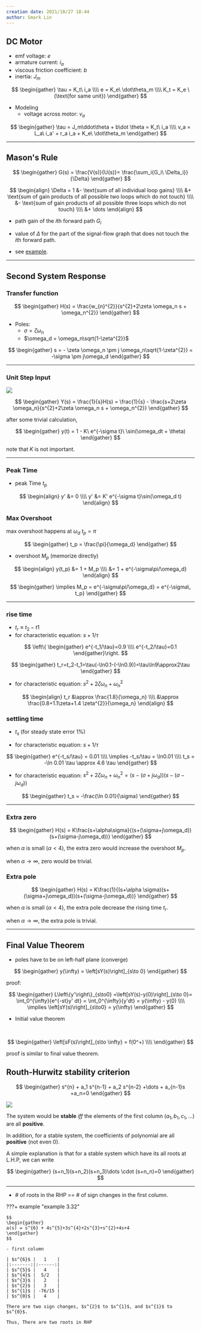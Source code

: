```yaml
---
creation date: 2021/10/27 18:44
author: Smark Lin
---
```


## DC Motor

- emf voltage: $e$
- armature current: $i_a$
- viscous friction coefficient: $b$
- inertia: $J_m$

$$
\begin{gather}
\tau = K_t\ i_a
\\\\
e = K_e\ \dot\theta_m
\\\\
K_t = K_e \ (\text{for same unit})
\end{gather}
$$

- Modeling
	- voltage across motor: $v_a$

$$
\begin{gather}
\tau = J_m\ddot\theta + b\dot \theta = K_t\ i_a
\\\\
v_a = L_a\ i_a' + r_a i_a + K_e\ \dot\theta_m
\end{gather}
$$

---

## Mason's Rule

$$
\begin{gather}
G(s) = \frac{V(s)}{U(s)}= \frac{\sum_i{G_i\ \Delta_i}}{\Delta}
\end{gather}
$$

$$
\begin{align}
\Delta = 1  &- \text{sum of all individual loop gains}
\\\\
&+ \text{sum of gain products of all possible two loops which do not touch}
\\\\
&- \text{sum of gain products of all possible three loops which do not touch}
\\\\
&+ \dots
\end{align}
$$

- path gain of the $i$th forward path $G_i$ 
- value of $\Delta$ for the part of the signal-flow graph that does not touch the $i$th forward path.

- see [example](examples/masion_rule_examples.md).

---

## Second System Response

### Transfer function

$$
\begin{gather}
H(s) = \frac{w_{n}^{2}}{s^{2}+2\zeta \omega_n s + \omega_n^{2}}
\end{gather}
$$

- Poles:
	- $\sigma = \zeta \omega_n$
	- $\omega_d = \omega_n\sqrt{1-\zeta^{2}}$

$$
\begin{gather}
s = - \zeta \omega_n \pm j \omega_n\sqrt{1-\zeta^{2}} = -\sigma \pm j\omega_d
\end{gather}
$$

---

### Unit Step Input

![](_attachments/6f83bc1feba80fac3b38210f523fd1ce.png)

$$
\begin{gather}
Y(s) = \frac{1}{s}H(s) = \frac{1}{s} - \frac{s+2\zeta \omega_n}{s^{2}+2\zeta \omega_n s + \omega_n^{2}}
\end{gather}
$$

after some trivial calculation, 

$$
\begin{gather}
y(t) = 1 - K\ e^{-\sigma t}\ \sin(\omega_dt + \theta)
\end{gather}
$$

note that $K$ is not important.

---

### Peak Time
- peak Time $t_p$

$$
\begin{align}
y' &= 0
\\\\
y' &= K' e^{-\sigma t}\sin(\omega_d t)
\end{align}
$$

### Max Overshoot
max overshoot happens at $\omega_d \ t_p = \pi$

$$
\begin{gather}
t_p = \frac{\pi}{\omega_d}
\end{gather}
$$

- overshoot $M_p$ (memorize directly)

$$
\begin{align}
y(t_p) &= 1 + M_p
\\\\
&= 1 + e^{-\sigma\pi/\omega_d}
\end{align}
$$


$$
\begin{gather}
\implies M_p = e^{-\sigma\pi/\omega_d} = e^{-\sigma\, t_p}
\end{gather}
$$

---

### rise time
- $t_r \equiv t_2 - t1$
- for characteristic equation: $s+1/\tau$

$$
\left\{
\begin{gather}
e^{-t_1/\tau}=0.9
\\\\
e^{-t_2/\tau}=0.1
\end{gather}\right.
$$


$$
\begin{gather}
t_r=t_2-t_1=\tau(-\ln0.1-(-\ln0.9))=\tau\ln9\approx2\tau
\end{gather}
$$

- for characteristic equation: $s^{2}+2\zeta \omega_n+\omega_n^{2}$

$$
\begin{align}
t_r &\approx \frac{1.8}{\omega_n}
\\\\
&\approx \frac{0.8+1.1\zeta+1.4 \zeta^{2}}{\omega_n}
\end{align}
$$

### settling time
-  $t_s$ (for steady state error 1%)

- for characteristic equation: $s+1/\tau$

$$
\begin{gather}
e^{-t_s/\tau} = 0.01
\\\\
\implies -t_s/\tau = \ln0.01
\\\\
t_s = -\ln 0.01 \tau \approx 4.6 \tau
\end{gather}
$$

- for characteristic equation: $s^{2}+2\zeta \omega_n+\omega_n^{2}=(s-(\sigma+j\omega_d))(s-(\sigma-j\omega_d))$

$$
\begin{gather}
t_s = -\frac{\ln 0.01}{\sigma}
\end{gather}
$$

---

### Extra zero

$$
\begin{gather}
H(s) = K\frac{s+\alpha\sigma}{(s+(\sigma+j\omega_d))(s+(\sigma-j\omega_d))}
\end{gather}
$$

when $\alpha$ is small ($\alpha <4$), the extra zero would increase the overshoot $M_p$.

when $\alpha \to \infty$, zero would be trivial.

### Extra pole

$$
\begin{gather}
H(s) = K\frac{1}{(s+\alpha \sigma)(s+(\sigma+j\omega_d))(s+(\sigma-j\omega_d))}
\end{gather}
$$

when $\alpha$ is small ($\alpha < 4$), the extra pole decrease the rising time $t_r$.

when $\alpha \to \infty$, the extra pole is trivial.


---
## Final Value Theorem
- poles have to be on left-half plane (converge)

$$
\begin{gather}
y(\infty) = \left[sY(s)\right]_{s\to 0}
\end{gather}
$$

proof:

$$
\begin{gather}
L\left\{y'\right\}_{s\to0} =\left[sY(s)-y(0)\right]_{s\to 0}= \int_0^{\infty}{e^{-st}y' dt} = \int_0^{\infty}{y'dt} = y(\infty) - y(0)
\\\\
\implies \left[sY(s)\right]_{s\to0} = y(\infty)
\end{gather}
$$


- Initial value theorem
<br>

$$
\begin{gather}
\left[sF(s)\right]_{s\to \infty} = f(0^+)
\\\\
\end{gather}
$$

proof is similar to final value theorem.

## Routh-Hurwitz stability criterion

$$
\begin{gather}
s^{n} + a_1 s^{n-1} + a_2 s^{n-2} +\dots + a_{n-1}s +a_n=0
\end{gather}
$$

![](_attachments/6dd4308e900db0b78d688e4231f46b01.png)

The system would be **stable** *iff* the elements of the first column ($a_1, b_1, c_1, \dots$) are all **positive**.

In addition, for a stable system, the coefficients of polynomial are all **positive** (not even $0$).

A simple explanation is that for a stable system which have its all roots at L.H.P, we can write

$$
\begin{gather}
(s+n_1)(s+n_2)(s+n_3)\dots \cdot (s+n_n)=0
\end{gather}
$$

---

- \# of roots in the RHP == # of sign changes in the first column.

???+ example "example 3.32"
    
    $$
    \begin{gather}
    a(s) = s^{6} + 4s^{5}+3s^{4}+2s^{3}+s^{2}+4s+4
    \end{gather}
    $$
    
    - first column
    
    | $s^{6}$ |   1    |
    |:-------:|:------:|
    | $s^{5}$ |   4    |
    | $s^{4}$ |  5/2   |
    | $s^{3}$ |   2    |
    | $s^{2}$ |   3    |
    | $s^{1}$ | -76/15 |
    | $s^{0}$ |   4    |
    
    There are two sign changes, $s^{2}$ to $s^{1}$, and $s^{1}$ to $s^{0}$.
    
    Thus, There are two roots in RHP
    

